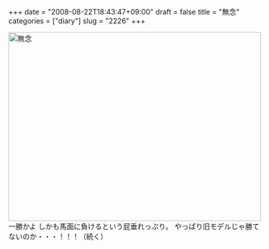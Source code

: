 +++
date = "2008-08-22T18:43:47+09:00"
draft = false
title = "無念"
categories = ["diary"]
slug = "2226"
+++

<a href="http://www.flickr.com/photos/h-b-k-r/2784488936/" title="無念 by イエイリ, on Flickr"><img src="http://farm4.static.flickr.com/3115/2784488936_eb6686ac66.jpg" width="500" height="375" alt="無念" /></a>
一勝かよ
しかも馬面に負けるという屁垂れっぷり。
やっぱり旧モデルじゃ勝てないのか・・・！！！（続く）
